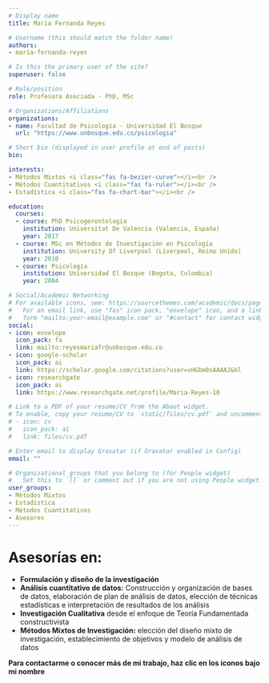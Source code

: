 ```yaml
---
# Display name
title: Maria Fernanda Reyes

# Username (this should match the folder name)
authors:
- maria-fernanda-reyes

# Is this the primary user of the site?
superuser: false

# Role/position
role: Profesora Asociada - PhD, MSc

# Organizations/Affiliations
organizations:
- name: Facultad de Psicología - Universidad El Bosque
  url: "https://www.unbosque.edu.co/psicologia"

# Short bio (displayed in user profile at end of posts)
bio: 

interests:
- Métodos Mixtos <i class="fas fa-bezier-curve"></i><br />
- Métodos Cuantitativos <i class="fas fa-ruler"></i><br />
- Estadística <i class="fas fa-chart-bar"></i><br />

education:
  courses:
  - course: PhD Psicogerontología
    institution: Universitat De Valencia (Valencia, España)
    year: 2017
  - course: MSc en Métodos de Investigación en Psicología
    institution: University Of Liverpool (Liverpool, Reino Unido)
    year: 2010
  - course: Psicología
    institution: Universidad El Bosque (Bogota, Colombia)
    year: 2004

# Social/Academic Networking
# For available icons, see: https://sourcethemes.com/academic/docs/page-builder/#icons
#   For an email link, use "fas" icon pack, "envelope" icon, and a link in the
#   form "mailto:your-email@example.com" or "#contact" for contact widget.
social:
- icon: envelope
  icon_pack: fa
  link: mailto:reyesmariafr@unbosque.edu.co
- icon: google-scholar
  icon_pack: ai
  link: https://scholar.google.com/citations?user=vHGbm0sAAAAJ&hl
- icon: researchgate
  icon_pack: ai
  link: https://www.researchgate.net/profile/Maria-Reyes-10

# Link to a PDF of your resume/CV from the About widget.
# To enable, copy your resume/CV to `static/files/cv.pdf` and uncomment the lines below.
# - icon: cv
#   icon_pack: ai
#   link: files/cv.pdf

# Enter email to display Gravatar (if Gravatar enabled in Config)
email: ""

# Organizational groups that you belong to (for People widget)
#   Set this to `[]` or comment out if you are not using People widget.
user_groups:
- Métodos Mixtos
- Estadística
- Métodos Cuantitativos
- Asesores
---
```


# **Asesorías en:**

* **Formulación y diseño de la investigación**
* **Análisis cuantitativo de datos:** Construcción y organización de bases de datos, elaboración de plan de análisis de datos, elección de técnicas estadísticas e interpretación de resultados de los análisis
* **Investigación Cualitativa** desde el enfoque de Teoría Fundamentada constructivista
* **Métodos Mixtos de Investigación:** elección del diseño mixto de investigación,
establecimiento de objetivos y modelo de análisis de datos

**Para contactarme o conocer más de mi trabajo, haz clic en los íconos bajo mi nombre**
